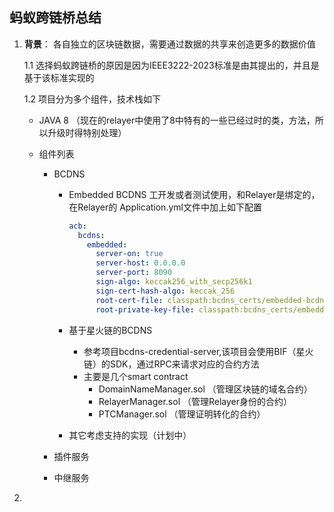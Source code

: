## 蚂蚁跨链桥总结

1. **背景**： 各自独立的区块链数据，需要通过数据的共享来创造更多的数据价值

   1.1 选择蚂蚁跨链桥的原因是因为IEEE3222-2023标准是由其提出的，并且是基于该标准实现的

   1.2 项目分为多个组件，技术栈如下

   - JAVA 8 （现在的relayer中使用了8中特有的一些已经过时的类，方法，所以升级时得特别处理）

   - 组件列表

     - BCDNS

       - Embedded BCDNS 工开发或者测试使用，和Relayer是绑定的，在Relayer的 Application.yml文件中加上如下配置

         ```yaml
         acb:
           bcdns:
             embedded:
               server-on: true
               server-host: 0.0.0.0
               server-port: 8090
               sign-algo: keccak256_with_secp256k1
               sign-cert-hash-algo: keccak_256
               root-cert-file: classpath:bcdns_certs/embedded-bcdns-root.crt
               root-private-key-file: classpath:bcdns_certs/embedded-bcdns-root-private-key.key
         ```

       - 基于星火链的BCDNS

         - 参考项目bcdns-credential-server,该项目会使用BIF（星火链）的SDK，通过RPC来请求对应的合约方法
         - 主要是几个smart contract
           - DomainNameManager.sol （管理区块链的域名合约）
           - RelayerManager.sol （管理Relayer身份的合约）
           - PTCManager.sol （管理证明转化的合约）

       - 其它考虑支持的实现（计划中）

     - 插件服务

     - 中继服务

2. 
